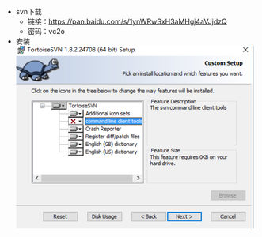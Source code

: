 - svn下载
    - 链接：https://pan.baidu.com/s/1ynWRwSxH3aMHgj4aVJjdzQ 
    - 密码：vc2o
- 安装
    ![image](https://raw.githubusercontent.com/tongyongliang/myblogs/master/2018/img/eef8ae40-7a03-49d2-bc95-45d4635a62fc.png)